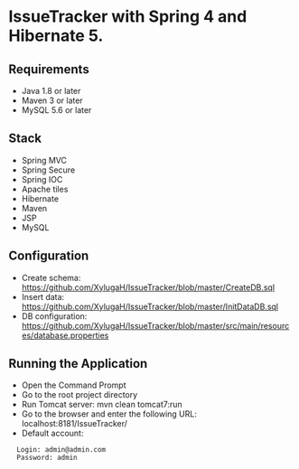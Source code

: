 # IssueTracker with Spring 4 and Hibernate 5.

## Requirements
- Java 1.8 or later
- Maven 3 or later
- MySQL 5.6 or later

## Stack
- Spring MVC
- Spring Secure
- Spring IOC
- Apache tiles
- Hibernate
- Maven
- JSP
- MySQL

## Configuration
- Create schema: https://github.com/XylugaH/IssueTracker/blob/master/CreateDB.sql
- Insert data: https://github.com/XylugaH/IssueTracker/blob/master/InitDataDB.sql
- DB configuration: https://github.com/XylugaH/IssueTracker/blob/master/src/main/resources/database.properties


## Running the Application
- Open the Command Prompt
- Go to the root project directory
- Run Tomcat server:  mvn clean tomcat7:run
- Go to the browser and enter the following URL:  localhost:8181/IssueTracker/
- Default account:

```
  Login: admin@admin.com
  Password: admin
```

